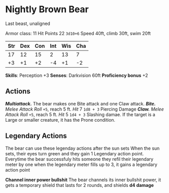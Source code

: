 # Nightly Brown Bear
Last beast, unaligned

Armor class: 11
Hit Points 22 `3d10+6`
Speed 40ft, climb 30ft, swim 20ft


| Str | Dex | Con | Int | Wis | Cha |
| --- | --- | --- | --- | --- | --- |
| 17 | 12 | 15 | 2 | 13 | 7 |
| +3 | +1 | +2 | -4 | +1 | -2 |

**Skills**: Perception +3
**Senses**: Darkvision 60ft
**Proficiency bonus** +2

Actions
---
***Multiattack.*** The bear makes one Bite attack and one Claw attack.
***Bite.*** *Melee Attack Roll* `+5`, reach 5 ft. *Hit* 7 `1d8 + 3` Piercing Damage
***Claw.*** *Melee Attack Roll* `+5`, reach 5 ft. *Hit* 5 `1d4 + 3` Slashing damae. If the target is a Large or smaller creature, it has the Prone condition.

Legendary Actions
---
The bear can use these legenday actions after the sun sets
When the sun sets, their eyes turn green and they gain 1 Legendary action point.
Everytime the bear successfuly hits someone they refil their legendary meter by one
when the legendary meter fills up to 3, it gains a legendary action point

**Channel inner power bullshit**
The bear channels its inner bullshit power, it gets a temporary shield that lasts for 2 rounds, and shields **d4 damage**


